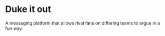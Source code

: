 # Duke it out

A messaging platform that allows rival fans on differing teams to argue in a fun way.
